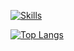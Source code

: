 [![Skills](https://skillicons.dev/icons?i=py,java,mysql,git,gradle,maven,html,css,bootstrap,js,eclipse,visualstudio,vscode,github&perline=5)](https://skillicons.dev)

[![Top Langs](https://github-readme-stats.vercel.app/api/top-langs/?username=Gallardo7761&hide_progress=true)](https://github.com/Gallardo7761/repositories)
